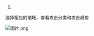 1. 
选择相应的地域，查看攻击分类和攻击趋势

![图片.png](https://img1.jcloudcs.com/cms/896fcabe-8f8f-4509-87c7-dacadc45dbf820180411150936.png)